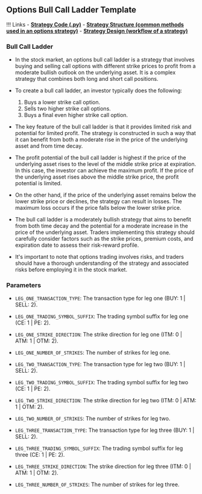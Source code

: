 ## Options Bull Call Ladder Template 

!!! Links
    - **[Strategy Code (.py)](https://github.com/algobulls/pyalgostrategypool/blob/master/pyalgostrategypool/options_bull_call_ladder.py)**
    - **[Strategy Structure (common methods used in an options strategy)](common_options_strategy.md)**
    - **[Strategy Design (workflow of a strategy)](../pyalgotrad/structure.md)**

### Bull Call Ladder

- In the stock market, an options bull call ladder is a strategy that involves buying and selling call options with different strike prices to profit from a moderate bullish outlook on the underlying asset. It is a complex strategy that combines both long and short call positions.

- To create a bull call ladder, an investor typically does the following:

    1. Buys a lower strike call option.
    2. Sells two higher strike call options.
    3. Buys a final even higher strike call option.

- The key feature of the bull call ladder is that it provides limited risk and potential for limited profit. The strategy is constructed in such a way that it can benefit from both a moderate rise in the price of the underlying asset and from time decay.

- The profit potential of the bull call ladder is highest if the price of the underlying asset rises to the level of the middle strike price at expiration. In this case, the investor can achieve the maximum profit. If the price of the underlying asset rises above the middle strike price, the profit potential is limited.

- On the other hand, if the price of the underlying asset remains below the lower strike price or declines, the strategy can result in losses. The maximum loss occurs if the price falls below the lower strike price.

- The bull call ladder is a moderately bullish strategy that aims to benefit from both time decay and the potential for a moderate increase in the price of the underlying asset. Traders implementing this strategy should carefully consider factors such as the strike prices, premium costs, and expiration date to assess their risk-reward profile.

- It's important to note that options trading involves risks, and traders should have a thorough understanding of the strategy and associated risks before employing it in the stock market.



### Parameters

- `LEG_ONE_TRANSACTION_TYPE`: The transaction type for leg one (BUY: 1 | SELL: 2).
- `LEG_ONE_TRADING_SYMBOL_SUFFIX`: The trading symbol suffix for leg one (CE: 1 | PE: 2).
- `LEG_ONE_STRIKE_DIRECTION`: The strike direction for leg one (ITM: 0 | ATM: 1 | OTM: 2).
- `LEG_ONE_NUMBER_OF_STRIKES`: The number of strikes for leg one.

- `LEG_TWO_TRANSACTION_TYPE`: The transaction type for leg two (BUY: 1 | SELL: 2).
- `LEG_TWO_TRADING_SYMBOL_SUFFIX`: The trading symbol suffix for leg two (CE: 1 | PE: 2).
- `LEG_TWO_STRIKE_DIRECTION`: The strike direction for leg two (ITM: 0 | ATM: 1 | OTM: 2).
- `LEG_TWO_NUMBER_OF_STRIKES`: The number of strikes for leg two.

- `LEG_THREE_TRANSACTION_TYPE`: The transaction type for leg three (BUY: 1 | SELL: 2).
- `LEG_THREE_TRADING_SYMBOL_SUFFIX`: The trading symbol suffix for leg three (CE: 1 | PE: 2).
- `LEG_THREE_STRIKE_DIRECTION`: The strike direction for leg three (ITM: 0 | ATM: 1 | OTM: 2).
- `LEG_THREE_NUMBER_OF_STRIKES`: The number of strikes for leg three.
